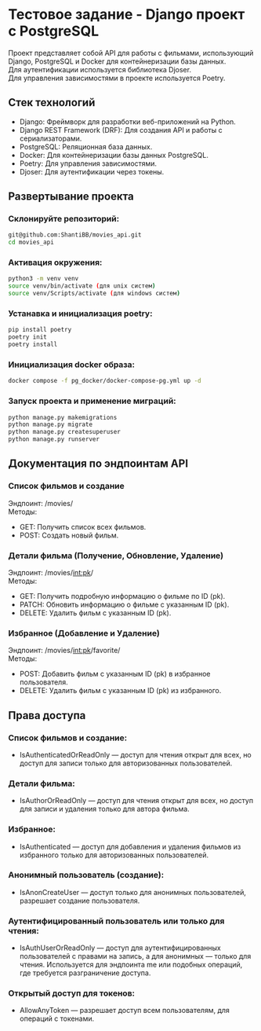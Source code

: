 # Тестовое задание - Django проект с PostgreSQL

Проект представляет собой API для работы с фильмами, использующий Django, PostgreSQL и Docker для контейнеризации базы данных.  
Для аутентификации используется библиотека Djoser.  
Для управления зависимостями в проекте используется Poetry.

## Стек технологий
- Django: Фреймворк для разработки веб-приложений на Python.
- Django REST Framework (DRF): Для создания API и работы с сериализаторами.
- PostgreSQL: Реляционная база данных.
- Docker: Для контейнеризации базы данных PostgreSQL.
- Poetry: Для управления зависимостями.
- Djoser: Для аутентификации через токены.

## Развертывание проекта

### Склонируйте репозиторий:

```bash
git@github.com:ShantiBB/movies_api.git
cd movies_api
```

### Активация окружения:
```bash
python3 -m venv venv
source venv/bin/activate (для unix систем)
source venv/Scripts/activate (для windows систем)
```

### Устанавка и инициализация poetry:
```bash
pip install poetry
poetry init
poetry install
```

### Инициализация docker образа:
```bash
docker compose -f pg_docker/docker-compose-pg.yml up -d
```

### Запуск проекта и применение миграций:
```bash
python manage.py makemigrations
python manage.py migrate
python manage.py createsuperuser
python manage.py runserver
```

## Документация по эндпоинтам API

### Список фильмов и создание

Эндпоинт: /movies/  
Методы:  
- GET: Получить список всех фильмов.  
- POST: Создать новый фильм.  

### Детали фильма (Получение, Обновление, Удаление)

Эндпоинт: /movies/<int:pk>/  
Методы:  
- GET: Получить подробную информацию о фильме по ID (pk).  
- PATCH: Обновить информацию о фильме с указанным ID (pk).  
- DELETE: Удалить фильм с указанным ID (pk).  

### Избранное (Добавление и Удаление)

Эндпоинт: /movies/<int:pk>/favorite/  
Методы:  
- POST: Добавить фильм с указанным ID (pk) в избранное пользователя.  
- DELETE: Удалить фильм с указанным ID (pk) из избранного.  


## Права доступа
### Список фильмов и создание:
- IsAuthenticatedOrReadOnly — доступ для чтения открыт для всех, но доступ для записи только для авторизованных пользователей.
### Детали фильма:
- IsAuthorOrReadOnly — доступ для чтения открыт для всех, но доступ для записи и удаления только для автора фильма.
### Избранное:
- IsAuthenticated — доступ для добавления и удаления фильмов из избранного только для авторизованных пользователей.
### Анонимный пользователь (создание):
- IsAnonCreateUser — доступ только для анонимных пользователей, разрешает создание пользователя.
### Аутентифицированный пользователь или только для чтения:
- IsAuthUserOrReadOnly — доступ для аутентифицированных пользователей с правами на запись, а для анонимных — только для чтения. Используется для эндпоинта me или подобных операций, где требуется разграничение доступа.
### Открытый доступ для токенов:
- AllowAnyToken — разрешает доступ всем пользователям, для операций с токенами.
